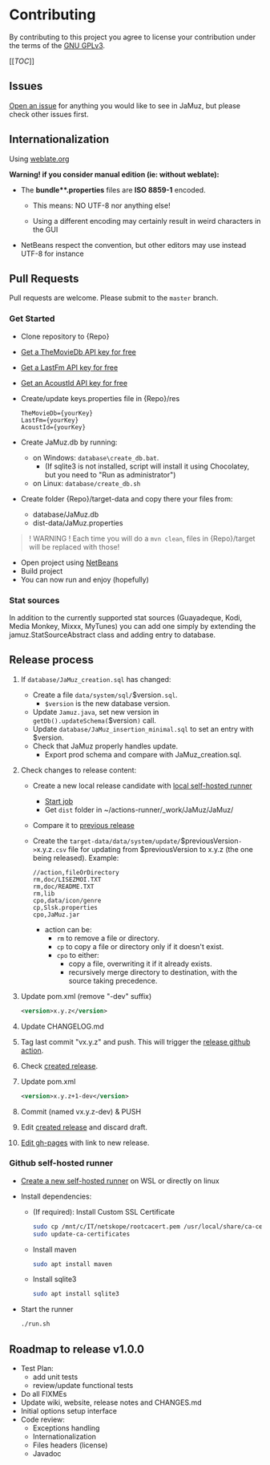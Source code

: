 # Contributing

By contributing to this project you agree to license your contribution under the terms of the [GNU GPLv3](LICENSE).

[[_TOC_]]

## Issues

[Open an issue](https://github.com/phramusca/JaMuz/issues?state=open) for anything you would like to see in JaMuz, but please check other issues first.

## Internationalization

Using [weblate.org](https://hosted.weblate.org/engage/jamuz/)

**Warning! if you consider manual edition (ie: without weblate):**

- The **bundle\*\*.properties** files are **ISO 8859-1** encoded.

  - This means: NO UTF-8 nor anything else!

  - Using a different encoding may certainly result in weird characters in the GUI

- NetBeans respect the convention, but other editors may use instead UTF-8 for instance

## Pull Requests

Pull requests are welcome.
Please submit to the `master` branch.

### Get Started

- Clone repository to {Repo}
- [Get a TheMovieDb API key for free](https://www.themoviedb.org/faq/api)
- [Get a LastFm API key for free](http://www.last.fm/api/account/create)
- [Get an AcoustId API key for free](https://acoustid.org/)
- Create/update keys.properties file in {Repo}/res

  ```text
  TheMovieDb={yourKey}
  LastFm={yourKey}
  AcoustId={yourKey}
  ```

- Create JaMuz.db by running:
  - on Windows: `database\create_db.bat`.
    - (If sqlite3 is not installed, script will install it using Chocolatey, but you need to "Run as administrator")
  - on Linux: `database/create_db.sh`
- Create folder {Repo}/target-data and copy there your files from:
  - database/JaMuz.db
  - dist-data/JaMuz.properties

> ! WARNING ! Each time you will do a `mvn clean`, files in {Repo}/target will be replaced with those!

- Open project using [NetBeans](https://netbeans.org/downloads/)
- Build project
- You can now run and enjoy (hopefully)

### Stat sources

In addition to the currently supported stat sources (Guayadeque, Kodi, Media Monkey, Mixxx, MyTunes) you can add one simply by extending the jamuz.StatSourceAbstract class and adding entry to database.

## Release process

1. If `database/JaMuz_creation.sql` has changed:

    - Create a file `data/system/sql/`$version`.sql`.
      - `$version` is the new database version.
    - Update `Jamuz.java`, set new version in `getDb().updateSchema(`$version`)` call.
    - Update `database/JaMuz_insertion_minimal.sql` to set an entry with $version.
    - Check that JaMuz properly handles update.
      - Export prod schema and compare with JaMuz_creation.sql.

1. Check changes to release content:
  
    - Create a new local release candidate with [local self-hosted runner](#github-self-hosted-runner)
      - [Start job](https://github.com/phramusca/JaMuz/actions/workflows/maven_local.yml)
      - Get `dist` folder in ~/actions-runner/_work/JaMuz/JaMuz/
    - Compare it to [previous release](https://github.com/phramusca/JaMuz/releases)
    - Create the `target-data/data/system/update/`$previousVersion`->`x.y.z`.csv` file for updating from $previousVersion to x.y.z (the one being released). Example:

      ```csv
      //action,fileOrDirectory
      rm,doc/LISEZMOI.TXT
      rm,doc/README.TXT
      rm,lib
      cpo,data/icon/genre
      cp,Slsk.properties
      cpo,JaMuz.jar
      ```

      - action can be:
        - `rm` to remove a file or directory.
        - `cp` to copy a file or directory only if it doesn't exist.
        - `cpo` to either:
          - copy a file, overwriting it if it already exists.
          - recursively merge directory to destination, with the source taking precedence.

1. Update pom.xml (remove "-dev" suffix)

    ```xml
    <version>x.y.z</version>
    ```

1. Update CHANGELOG.md

1. Tag last commit "vx.y.z" and push. This will trigger the [release github action](https://github.com/phramusca/JaMuz/actions/workflows/maven.yml).

1. Check [created release](https://github.com/phramusca/JaMuz/releases).

1. Update pom.xml

    ```xml
    <version>x.y.z+1-dev</version>
    ```

1. Commit (named vx.y.z-dev) & PUSH

1. Edit [created release](https://github.com/phramusca/JaMuz/releases) and discard draft.

1. [Edit gh-pages](https://github.com/phramusca/JaMuz/edit/gh-pages/index.md) with link to new release.

### Github self-hosted runner

- [Create a new self-hosted runner](https://github.com/phramusca/JaMuz/settings/actions/runners/new) on WSL or directly on linux

- Install dependencies:
  - (If required): Install Custom SSL Certificate

    ```bash
    sudo cp /mnt/c/IT/netskope/rootcacert.pem /usr/local/share/ca-certificates/
    sudo update-ca-certificates
    ```

  - Install maven

    ```bash
    sudo apt install maven
    ```

  - Install sqlite3

    ```bash
    sudo apt install sqlite3
    ```

- Start the runner

  ```bash
  ./run.sh
  ```

## Roadmap to release v1.0.0

- Test Plan:
  - add unit tests
  - review/update functional tests
- Do all FIXMEs
- Update wiki, website, release notes and CHANGES.md
- Initial options setup interface
- Code review:
  - Exceptions handling
  - Internationalization
  - Files headers (license)
  - Javadoc
